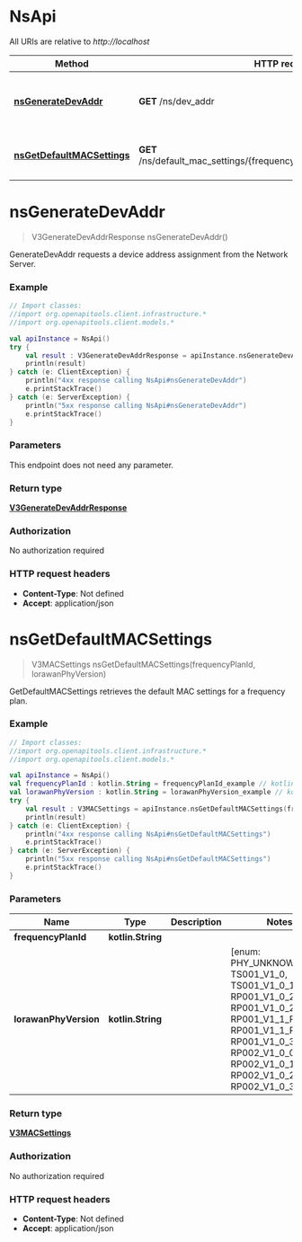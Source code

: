 # NsApi

All URIs are relative to *http://localhost*

Method | HTTP request | Description
------------- | ------------- | -------------
[**nsGenerateDevAddr**](NsApi.md#nsGenerateDevAddr) | **GET** /ns/dev_addr | GenerateDevAddr requests a device address assignment from the Network Server.
[**nsGetDefaultMACSettings**](NsApi.md#nsGetDefaultMACSettings) | **GET** /ns/default_mac_settings/{frequency_plan_id}/{lorawan_phy_version} | GetDefaultMACSettings retrieves the default MAC settings for a frequency plan.


<a name="nsGenerateDevAddr"></a>
# **nsGenerateDevAddr**
> V3GenerateDevAddrResponse nsGenerateDevAddr()

GenerateDevAddr requests a device address assignment from the Network Server.

### Example
```kotlin
// Import classes:
//import org.openapitools.client.infrastructure.*
//import org.openapitools.client.models.*

val apiInstance = NsApi()
try {
    val result : V3GenerateDevAddrResponse = apiInstance.nsGenerateDevAddr()
    println(result)
} catch (e: ClientException) {
    println("4xx response calling NsApi#nsGenerateDevAddr")
    e.printStackTrace()
} catch (e: ServerException) {
    println("5xx response calling NsApi#nsGenerateDevAddr")
    e.printStackTrace()
}
```

### Parameters
This endpoint does not need any parameter.

### Return type

[**V3GenerateDevAddrResponse**](V3GenerateDevAddrResponse.md)

### Authorization

No authorization required

### HTTP request headers

 - **Content-Type**: Not defined
 - **Accept**: application/json

<a name="nsGetDefaultMACSettings"></a>
# **nsGetDefaultMACSettings**
> V3MACSettings nsGetDefaultMACSettings(frequencyPlanId, lorawanPhyVersion)

GetDefaultMACSettings retrieves the default MAC settings for a frequency plan.

### Example
```kotlin
// Import classes:
//import org.openapitools.client.infrastructure.*
//import org.openapitools.client.models.*

val apiInstance = NsApi()
val frequencyPlanId : kotlin.String = frequencyPlanId_example // kotlin.String | 
val lorawanPhyVersion : kotlin.String = lorawanPhyVersion_example // kotlin.String | 
try {
    val result : V3MACSettings = apiInstance.nsGetDefaultMACSettings(frequencyPlanId, lorawanPhyVersion)
    println(result)
} catch (e: ClientException) {
    println("4xx response calling NsApi#nsGetDefaultMACSettings")
    e.printStackTrace()
} catch (e: ServerException) {
    println("5xx response calling NsApi#nsGetDefaultMACSettings")
    e.printStackTrace()
}
```

### Parameters

Name | Type | Description  | Notes
------------- | ------------- | ------------- | -------------
 **frequencyPlanId** | **kotlin.String**|  |
 **lorawanPhyVersion** | **kotlin.String**|  | [enum: PHY_UNKNOWN, TS001_V1_0, TS001_V1_0_1, RP001_V1_0_2, RP001_V1_0_2_REV_B, RP001_V1_1_REV_A, RP001_V1_1_REV_B, RP001_V1_0_3_REV_A, RP002_V1_0_0, RP002_V1_0_1, RP002_V1_0_2, RP002_V1_0_3]

### Return type

[**V3MACSettings**](V3MACSettings.md)

### Authorization

No authorization required

### HTTP request headers

 - **Content-Type**: Not defined
 - **Accept**: application/json

